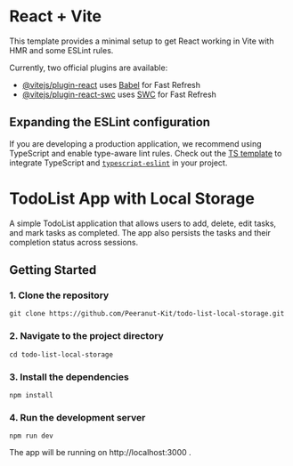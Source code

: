 # React + Vite

This template provides a minimal setup to get React working in Vite with HMR and some ESLint rules.

Currently, two official plugins are available:

- [@vitejs/plugin-react](https://github.com/vitejs/vite-plugin-react/blob/main/packages/plugin-react/README.md) uses [Babel](https://babeljs.io/) for Fast Refresh
- [@vitejs/plugin-react-swc](https://github.com/vitejs/vite-plugin-react-swc) uses [SWC](https://swc.rs/) for Fast Refresh

## Expanding the ESLint configuration

If you are developing a production application, we recommend using TypeScript and enable type-aware lint rules. Check out the [TS template](https://github.com/vitejs/vite/tree/main/packages/create-vite/template-react-ts) to integrate TypeScript and [`typescript-eslint`](https://typescript-eslint.io) in your project.
# TodoList App with Local Storage

A simple TodoList application that allows users to add, delete, edit tasks, and mark tasks as completed. The app also persists the tasks and their completion status across sessions.

## Getting Started

### 1. Clone the repository

`git clone https://github.com/Peeranut-Kit/todo-list-local-storage.git`

### 2. Navigate to the project directory

```cd todo-list-local-storage```

### 3. Install the dependencies

```npm install```

### 4. Run the development server

```npm run dev```

The app will be running on http://localhost:3000 .


